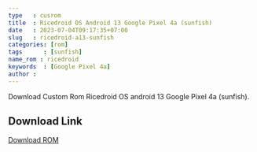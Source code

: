 ```yaml
---
type   : cusrom
title  : Ricedroid OS Android 13 Google Pixel 4a (sunfish)
date   : 2023-07-04T09:17:35+07:00
slug   : ricedroid-a13-sunfish
categories: [rom]
tags      : [sunfish]
name_rom : ricedroid
keywords  : [Google Pixel 4a]
author : 
---
```


Download Custom Rom Ricedroid OS android 13 Google Pixel 4a (sunfish).


## Download Link
[Download ROM](https://sourceforge.net/projects/ubz-prjct/files/sunfish/riceDroid-13.0-2022120817-sunfish-v8.6-PIXEL-COMMUNITY.zip/download)

